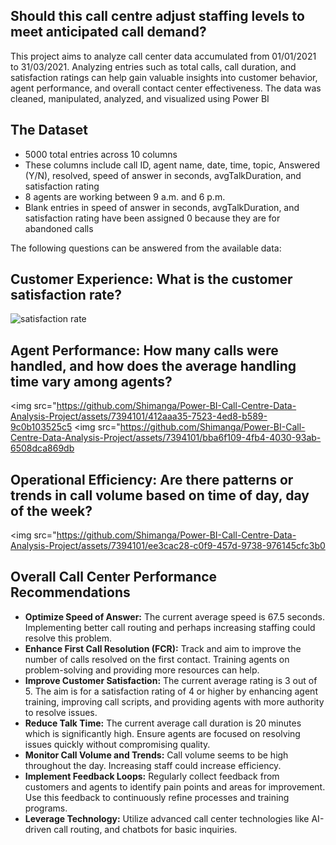 <H2>Should this call centre adjust staffing levels to meet anticipated call demand?</H2>
This project aims to analyze call center data accumulated from 01/01/2021 to 31/03/2021. Analyzing entries such as total calls, call duration, and satisfaction ratings can help gain valuable insights into customer behavior, agent performance, and overall contact center effectiveness. The data was cleaned, manipulated, analyzed, and visualized using Power BI

<H2>The Dataset</H2>

<ul>
<li>5000 total entries across 10 columns</li>
<li>These columns include call ID, agent name, date, time, topic, Answered (Y/N), resolved, speed of answer in seconds, avgTalkDuration, and satisfaction rating</li>
<li>8 agents are working between 9 a.m. and 6 p.m.</li>
<li>Blank entries in speed of answer in seconds, avgTalkDuration, and satisfaction rating have been assigned 0 because they are for abandoned calls</li> </ul>

The following questions can be answered from the available data:
<H2>Customer Experience: What is the customer satisfaction rate?</H2> 

![satisfaction rate](https://github.com/Shimanga/Power-BI-Call-Centre-Data-Analysis-Project/assets/7394101/9b46bdda-ce60-4a0e-9960-10cb2b75fd2f)

<H2>Agent Performance: How many calls were handled, and how does the average handling time vary among agents?</H2> 

<img src="https://github.com/Shimanga/Power-BI-Call-Centre-Data-Analysis-Project/assets/7394101/412aaa35-7523-4ed8-b589-9c0b103525c5</img>
<img src="https://github.com/Shimanga/Power-BI-Call-Centre-Data-Analysis-Project/assets/7394101/bba6f109-4fb4-4030-93ab-6508dca869db</img>



<H2>Operational Efficiency: Are there patterns or trends in call volume based on time of day, day of the week?</H2> 

<img src="https://github.com/Shimanga/Power-BI-Call-Centre-Data-Analysis-Project/assets/7394101/ee3cac28-c0f9-457d-9738-976145cfc3b0</img>

<H2>Overall Call Center Performance Recommendations</H2>
<ul>
<li><b>Optimize Speed of Answer:</b> The current average speed is 67.5 seconds. Implementing better call routing and perhaps increasing staffing could resolve this problem.</li> 

<li><b>Enhance First Call Resolution (FCR):</b> Track and aim to improve the number of calls resolved on the first contact. Training agents on problem-solving and providing more resources can help.</li>

<li><b>Improve Customer Satisfaction:</b> The current average rating is 3 out of 5. The aim is for a satisfaction rating of 4 or higher by enhancing agent training, improving call scripts, and providing agents with more authority to resolve issues.</li>

<li><b>Reduce Talk Time:</b> The current average call duration is 20 minutes which is significantly high. Ensure agents are focused on resolving issues quickly without compromising quality.</li>

<li><b>Monitor Call Volume and Trends:</b> Call volume seems to be high throughout the day. Increasing staff could increase efficiency.</li>

<li><b>Implement Feedback Loops:</b> Regularly collect feedback from customers and agents to identify pain points and areas for improvement. Use this feedback to continuously refine processes and training programs.</li>

<li><b>Leverage Technology:</b> Utilize advanced call center technologies like AI-driven call routing, and chatbots for basic inquiries.</li> </ul>
